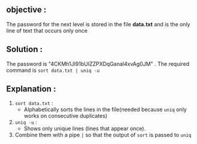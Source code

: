 ## objective : 
The password for the next level is stored in the file **data.txt** and is the only line of text that occurs only once

## Solution : 
The password is "4CKMh1JI91bUIZZPXDqGanal4xvAg0JM" . 
The required command is `sort data.txt | uniq -u` 

## Explanation : 
1. `sort data.txt` : 
	- Alphabetically sorts the lines in the file(needed because `uniq` only works on consecutive duplicates)
2. `uniq -u` : 
	-  Shows only unique lines (lines that appear once). 
3. Combine them with a pipe `|` so that the output of `sort` is passed to `uniq` 